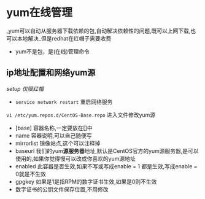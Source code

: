 # yum在线管理

_yum可以自动从服务器下载依赖的包,自动解决依赖性的问题,既可以上网下载,也可以本地解决_但是redhat在红帽子需要收费

* yum不是包，是(在线)管理命令

## ip地址配置和网络yum源
_setup 仅限红帽_
* `service network restart` 重启网络服务

`vi /etc/yum.repos.d/CentOS-Base.repo` 进入文件修改yum源
* [base] 容器名称,一定要放在[]中
* name 容器说明,可以自己随便写
* mirrorlist 镜像站点,这个可以注释掉
* baseurl 我们的yum**源服务器**地址,默认是CentOS官方的yum源服务器,是可以使用的,如果你觉得慢可以改成你喜欢的yum源地址
* enabled 此容器是否生效,如果不写或写成enable = 1 都是生效,写成enable = 0就是不生效
* gpgkey 如果是1是指RPM的数字证书生效,如果是0则不生效
* 数字证书的公钥文件保存位置,不用修改



